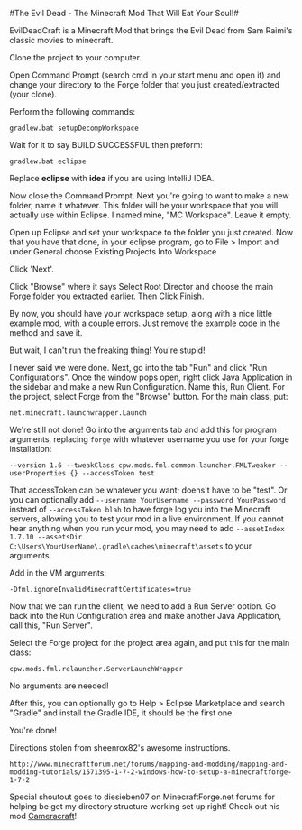 #The Evil Dead - The Minecraft Mod That Will Eat Your Soul!#

EvilDeadCraft is a Minecraft Mod that brings the Evil Dead from Sam Raimi's classic movies to minecraft.


Clone the project to your computer. 

Open Command Prompt (search cmd in your start menu and open it) and change your directory to the Forge folder that you just created/extracted (your clone).

Perform the following commands:
```
gradlew.bat setupDecompWorkspace
```

Wait for it to say BUILD SUCCESSFUL then preform:
```
gradlew.bat eclipse
```

Replace **eclipse** with **idea** if you are using IntelliJ IDEA.

Now close the Command Prompt. Next you're going to want to make a new folder, name it whatever. This folder will be your workspace that you will actually use within Eclipse. I named mine, "MC Workspace". Leave it empty.

Open up Eclipse and set your workspace to the folder you just created.
Now that you have that done, in your eclipse program, go to File > Import and under General choose Existing Projects Into Workspace



Click 'Next'.

Click "Browse" where it says Select Root Director and choose the main Forge folder you extracted earlier. Then Click Finish.

By now, you should have your workspace setup, along with a nice little example mod, with a couple errors. Just remove the example code in the method and save it.

But wait, I can't run the freaking thing! You're stupid!

I never said we were done. Next, go into the tab "Run" and click "Run Configurations". Once the window pops open, right click Java Application in the sidebar and make a new Run Configuration. Name this, Run Client. For the project, select Forge from the "Browse" button. For the main class, put:
```
net.minecraft.launchwrapper.Launch
```

We're still not done! Go into the arguments tab and add this for program arguments, replacing `forge` with whatever username you use for your forge installation:
```
--version 1.6 --tweakClass cpw.mods.fml.common.launcher.FMLTweaker --userProperties {} --accessToken test
```

That accessToken can be whatever you want; doens't have to be "test". Or you can optionally add `--username YourUsername --password YourPassword` instead of `--accessToken blah` to have forge log you into the Minecraft servers, allowing you to test your mod in a live environment.
If you cannot hear anything when you run your mod, you may need to add `--assetIndex 1.7.10 --assetsDir C:\Users\YourUserName\.gradle\caches\minecraft\assets` to your arguments.

Add in the VM arguments:

```
-Dfml.ignoreInvalidMinecraftCertificates=true
```

Now that we can run the client, we need to add a Run Server option. Go back into the Run Configuration area and make another Java Application, call this, "Run Server".

Select the Forge project for the project area again, and put this for the main class:
```
cpw.mods.fml.relauncher.ServerLaunchWrapper
```

No arguments are needed!

After this, you can optionally go to Help > Eclipse Marketplace and search "Gradle" and install the Gradle IDE, it should be the first one.

You're done!





Directions stolen from sheenrox82's awesome instructions.
```
http://www.minecraftforum.net/forums/mapping-and-modding/mapping-and-modding-tutorials/1571395-1-7-2-windows-how-to-setup-a-minecraftforge-1-7-2
```

Special shoutout goes to diesieben07 on MinecraftForge.net forums for helping be get my directory structure working set up right! Check out his mod [Cameracraft](http://www.minecraftforum.net/forums/mapping-and-modding/minecraft-mods/1284425-1-4-7-cameracraft-2-3-take-photos-in-minecraft)!